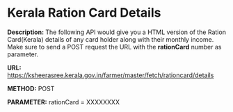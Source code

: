 # Kerala Ration Card Details

**Description:**
The following API would give you a HTML version of the Ration Card(Kerala) details of any card holder along with their monthly income. Make sure to send a POST request the URL with the **rationCard** number as parameter.

**URL:** 
https://ksheerasree.kerala.gov.in/farmer/master/fetch/rationcard/details

**METHOD:** 
POST

**PARAMETER:**
rationCard = XXXXXXXX

